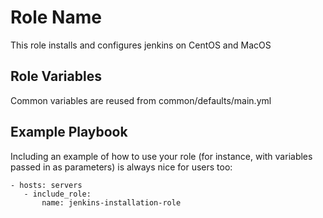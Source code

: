 Role Name
=========

This role installs and configures jenkins on CentOS and MacOS

Role Variables
--------------
Common variables are reused from common/defaults/main.yml


Example Playbook
----------------

Including an example of how to use your role (for instance, with variables passed in as parameters) is always nice for users too:

    
    - hosts: servers
       - include_role:
           name: jenkins-installation-role
         